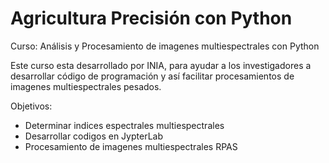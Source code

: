# Agricultura Precisión con Python
Curso: Análisis y Procesamiento de imagenes multiespectrales con Python

Este curso esta desarrollado por INIA, para ayudar a los investigadores a desarrollar código de programación y así facilitar procesamientos de imagenes multiespectrales pesados.

Objetivos: 
* Determinar indices espectrales multiespectrales
* Desarrollar codigos en JypterLab
* Procesamiento de imagenes multiespectrales RPAS
